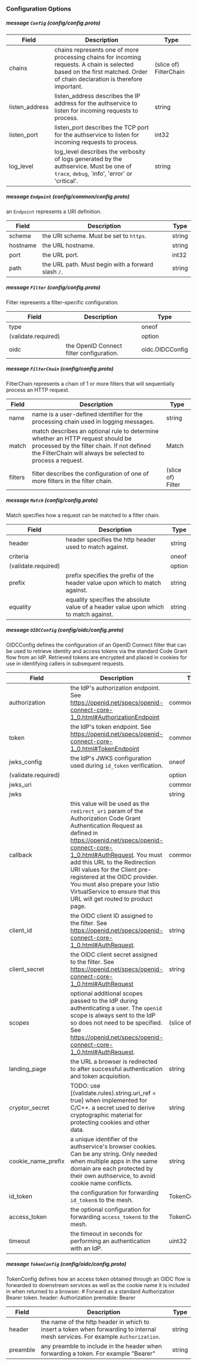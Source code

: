 ### Configuration Options


##### message `Config` (config/config.proto)

| Field | Description | Type |
| ----- | ----------- | ---- |
| chains | chains represents one of more processing chains for incoming requests. A chain is selected based on the first matched. Order of chain declaration is therefore important. | (slice of) FilterChain |
| listen_address | listen_address describes the IP address for the authservice to listen for incoming requests to process. | string |
| listen_port | listen_port describes the TCP port for the authservice to listen for incoming requests to process. | int32 |
| log_level | log_level describes the verbosity of logs generated by the authservice. Must be one of `trace`, `debug`, `info', 'error' or 'critical'. | string |



##### message `Endpoint` (config/common/config.proto)

an `Endpoint` represents a URI definition.

| Field | Description | Type |
| ----- | ----------- | ---- |
| scheme | the URI scheme. Must be set to `https`. | string |
| hostname | the URL hostname. | string |
| port | the URL port. | int32 |
| path | the URL path. Must begin with a forward slash `/`. | string |



##### message `Filter` (config/config.proto)

Filter represents a filter-specific configuration.

| Field | Description | Type |
| ----- | ----------- | ---- |
| type |  | oneof |
| (validate.required) |  | option |
| oidc | the OpenID Connect filter configuration. | oidc.OIDCConfig |



##### message `FilterChain` (config/config.proto)

FilterChain represents a chain of 1 or more filters that will sequentially process an HTTP request.

| Field | Description | Type |
| ----- | ----------- | ---- |
| name | name is a user-defined identifier for the processing chain used in logging messages. | string |
| match | match describes an optional rule to determine whether an HTTP request should be processed by the filter chain. If not defined the FilterChain will always be selected to process a request. | Match |
| filters | filter describes the configuration of one of more filters in the filter chain. | (slice of) Filter |



##### message `Match` (config/config.proto)

Match specifies how a request can be matched to a filter chain.

| Field | Description | Type |
| ----- | ----------- | ---- |
| header | header specifies the http header used to match against. | string |
| criteria |  | oneof |
| (validate.required) |  | option |
| prefix | prefix specifies the prefix of the header value upon which to match against. | string |
| equality | equality specifies the absolute value of a header value upon which to match against. | string |



##### message `OIDCConfig` (config/oidc/config.proto)

OIDCConfig defines the configuration of an OpenID Connect filter that can be used to retrieve identity and access tokens via the standard Code Grant flow from an IdP. Retrieved tokens are encrypted and placed in cookies for use in identifying callers in subsequent requests.

| Field | Description | Type |
| ----- | ----------- | ---- |
| authorization | the IdP's authorization endpoint. See https://openid.net/specs/openid-connect-core-1_0.html#AuthorizationEndpoint | common.Endpoint |
| token | the IdP's token endpoint. See https://openid.net/specs/openid-connect-core-1_0.html#TokenEndpoint | common.Endpoint |
| jwks_config | the IdP's JWKS configuration used during `id_token` verification. | oneof |
| (validate.required) |  | option |
| jwks_uri |  | common.Endpoint |
| jwks |  | string |
| callback | this value will be used as the `redirect_uri` param of the Authorization Code Grant Authentication Request as defined in https://openid.net/specs/openid-connect-core-1_0.html#AuthRequest. You must add this URL to the Redirection URI values for the Client pre-registered at the OIDC provider. You must also prepare your Istio VirtualService to ensure that this URL will get routed to product page. | common.Endpoint |
| client_id | the OIDC client ID assigned to the filter. See https://openid.net/specs/openid-connect-core-1_0.html#AuthRequest. | string |
| client_secret | the OIDC client secret assigned to the filter. See https://openid.net/specs/openid-connect-core-1_0.html#AuthRequest | string |
| scopes | optional additional scopes passed to the IdP during authenticating a user. The `openid` scope is always sent to the IdP so does not need to be specified. See https://openid.net/specs/openid-connect-core-1_0.html#AuthRequest. | (slice of) string |
| landing_page | the URL a browser is redirected to after successful authentication and token acquisition. | string |
| cryptor_secret | TODO: use [(validate.rules).string.uri_ref = true] when implemented for C/C++. a secret used to derive cryptographic material for protecting cookies and other data. | string |
| cookie_name_prefix | a unique identifier of the authservice's browser cookies. Can be any string. Only needed when multiple apps in the same domain are each protected by their own authservice, to avoid cookie name conflicts. | string |
| id_token | the configuration for forwarding `id_token`s to the mesh. | TokenConfig |
| access_token | the optional configuration for forwarding `access_token`s to the mesh. | TokenConfig |
| timeout | the timeout in seconds for performing an authentication with an IdP. | uint32 |



##### message `TokenConfig` (config/oidc/config.proto)

TokenConfig defines how an access token obtained through an OIDC flow is forwarded to downstream services as well as the cookie name it is included in when returned to a browser.  # Forward as a standard Authorization Bearer token. header: Authorization premable: Bearer

| Field | Description | Type |
| ----- | ----------- | ---- |
| header | the name of the http header in which to insert a token when forwarding to internal mesh services. For example `Authorization`. | string |
| preamble | any preamble to include in the header when forwarding a token. For example "Bearer" | string |



